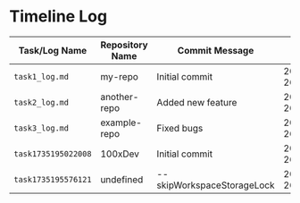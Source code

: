 # Timeline Log
| Task/Log Name       | Repository Name         | Commit Message                            | Timestamp              |
|----------------------|-------------------------|-------------------------------------------|------------------------|
| `task1_log.md`       | my-repo                | Initial commit                            | 2024-12-26T06:26:29.339Z    |
| `task2_log.md`       | another-repo           | Added new feature                         | 2024-12-26T06:26:29.339Z  |
| `task3_log.md`       | example-repo           | Fixed bugs                                | 2024-12-26T06:26:29.339Z  |
| `task1735195022008` | 100xDev | Initial commit | 2024-12-26T06:37:00.270Z |
| `task1735195576121` | undefined | --skipWorkspaceStorageLock | 2024-12-26T06:46:14.696Z |
